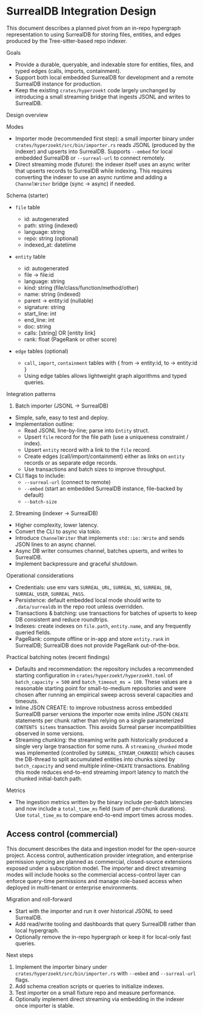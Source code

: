 # SurrealDB Integration Design

This document describes a planned pivot from an in-repo hypergraph representation to using SurrealDB for storing files, entities, and edges produced by the Tree-sitter-based repo indexer.

Goals
- Provide a durable, queryable, and indexable store for entities, files, and typed edges (calls, imports, containment).
- Support both local embedded SurrealDB for development and a remote SurrealDB instance for production.
 - Keep the existing `crates/hyperzoekt` code largely unchanged by introducing a small streaming bridge that ingests JSONL and writes to SurrealDB.

Design overview

Modes
- Importer mode (recommended first step): a small importer binary under `crates/hyperzoekt/src/bin/importer.rs` reads JSONL (produced by the indexer) and upserts into SurrealDB. Supports `--embed` for local embedded SurrealDB or `--surreal-url` to connect remotely.
- Direct streaming mode (future): the indexer itself uses an async writer that upserts records to SurrealDB while indexing. This requires converting the indexer to use an async runtime and adding a `ChannelWriter` bridge (sync -> async) if needed.

Schema (starter)
- `file` table
  - id: autogenerated
  - path: string (indexed)
  - language: string
  - repo: string (optional)
  - indexed_at: datetime

- `entity` table
  - id: autogenerated
  - file -> file:id
  - language: string
  - kind: string (file/class/function/method/other)
  - name: string (indexed)
  - parent -> entity:id (nullable)
  - signature: string
  - start_line: int
  - end_line: int
  - doc: string
  - calls: [string] OR [entity link]
  - rank: float (PageRank or other score)

- `edge` tables (optional)
  - `call`, `import`, `containment` tables with { from -> entity:id, to -> entity:id }
  - Using edge tables allows lightweight graph algorithms and typed queries.

Integration patterns

1) Batch importer (JSONL -> SurrealDB)
- Simple, safe, easy to test and deploy.
- Implementation outline:
  - Read JSONL line-by-line; parse into `Entity` struct.
  - Upsert `file` record for the file path (use a uniqueness constraint / index).
  - Upsert `entity` record with a link to the `file` record.
  - Create edges (call/import/containment) either as links on `entity` records or as separate edge records.
  - Use transactions and batch sizes to improve throughput.
- CLI flags to include:
  - `--surreal-url` (connect to remote)
  - `--embed` (start an embedded SurrealDB instance, file-backed by default)
  - `--batch-size`

2) Streaming (indexer -> SurrealDB)
- Higher complexity, lower latency.
- Convert the CLI to async via tokio.
- Introduce `ChannelWriter` that implements `std::io::Write` and sends JSON lines to an async channel.
- Async DB writer consumes channel, batches upserts, and writes to SurrealDB.
- Implement backpressure and graceful shutdown.

Operational considerations
- Credentials: use env vars `SURREAL_URL`, `SURREAL_NS`, `SURREAL_DB`, `SURREAL_USER`, `SURREAL_PASS`.
- Persistence: default embedded local mode should write to `.data/surrealdb` in the repo root unless overridden.
- Transactions & batching: use transactions for batches of upserts to keep DB consistent and reduce roundtrips.
- Indexes: create indexes on `file.path`, `entity.name`, and any frequently queried fields.
- PageRank: compute offline or in-app and store `entity.rank` in SurrealDB; SurrealDB does not provide PageRank out-of-the-box.

Practical batching notes (recent findings)

- Defaults and recommendation: the repository includes a recommended starting configuration in `crates/hyperzoekt/hyperzoekt.toml` of `batch_capacity = 500` and `batch_timeout_ms = 100`. These values are a reasonable starting point for small-to-medium repositories and were chosen after running an empirical sweep across several capacities and timeouts.
- Inline JSON CREATE: to improve robustness across embedded SurrealDB parser versions the importer now emits inline JSON `CREATE` statements per chunk rather than relying on a single parameterized `CONTENTS $items` transaction. This avoids Surreal parser incompatibilities observed in some versions.
- Streaming chunking: the streaming write path historically produced a single very large transaction for some runs. A `streaming_chunked` mode was implemented (controlled by `SURREAL_STREAM_CHUNKED`) which causes the DB-thread to split accumulated entities into chunks sized by `batch_capacity` and send multiple inline-`CREATE` transactions. Enabling this mode reduces end-to-end streaming import latency to match the chunked initial-batch path.

Metrics

- The ingestion metrics written by the binary include per-batch latencies and now include a `total_time_ms` field (sum of per-chunk durations). Use `total_time_ms` to compare end-to-end import times across modes.


Access control (commercial)
---------------------------
This document describes the data and ingestion model for the open-source project. Access
control, authentication provider integration, and enterprise permission syncing are planned
as commercial, closed-source extensions exposed under a subscription model. The importer
and direct streaming modes will include hooks so the commercial access-control layer can
enforce query-time permissions and manage role-based access when deployed in multi-tenant
or enterprise environments.

Migration and roll-forward
- Start with the importer and run it over historical JSONL to seed SurrealDB.
- Add read/write tooling and dashboards that query SurrealDB rather than local hypergraph.
- Optionally remove the in-repo hypergraph or keep it for local-only fast queries.

Next steps
1. Implement the importer binary under `crates/hyperzoekt/src/bin/importer.rs` with `--embed` and `--surreal-url` flags.
2. Add schema creation scripts or queries to initialize indexes.
3. Test importer on a small fixture repo and measure performance.
4. Optionally implement direct streaming via embedding in the indexer once importer is stable.


